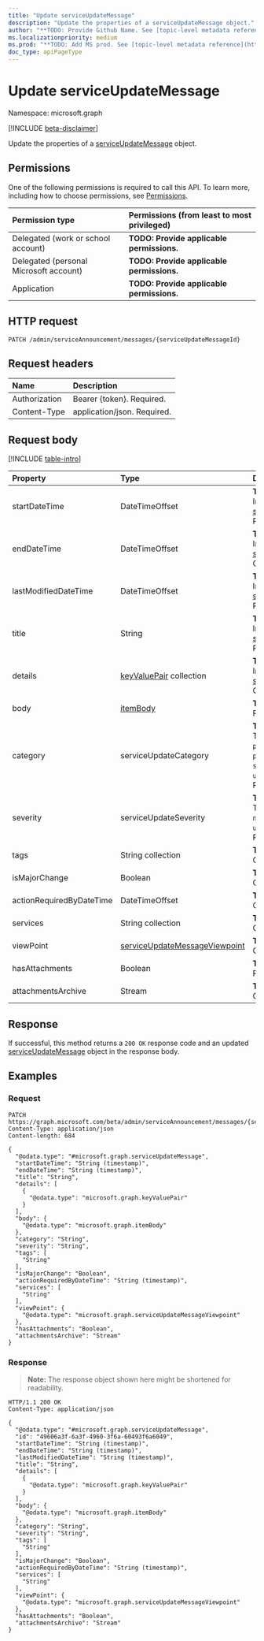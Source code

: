 ```yaml
---
title: "Update serviceUpdateMessage"
description: "Update the properties of a serviceUpdateMessage object."
author: "**TODO: Provide Github Name. See [topic-level metadata reference](https://msgo.azurewebsites.net/add/document/guidelines/metadata.html#topic-level-metadata)**"
ms.localizationpriority: medium
ms.prod: "**TODO: Add MS prod. See [topic-level metadata reference](https://msgo.azurewebsites.net/add/document/guidelines/metadata.html#topic-level-metadata)**"
doc_type: apiPageType
---
```


# Update serviceUpdateMessage
Namespace: microsoft.graph

[!INCLUDE [beta-disclaimer](../../includes/beta-disclaimer.md)]

Update the properties of a [serviceUpdateMessage](../resources/serviceupdatemessage.md) object.

## Permissions
One of the following permissions is required to call this API. To learn more, including how to choose permissions, see [Permissions](/graph/permissions-reference).

|Permission type|Permissions (from least to most privileged)|
|:---|:---|
|Delegated (work or school account)|**TODO: Provide applicable permissions.**|
|Delegated (personal Microsoft account)|**TODO: Provide applicable permissions.**|
|Application|**TODO: Provide applicable permissions.**|

## HTTP request

<!-- {
  "blockType": "ignored"
}
-->
``` http
PATCH /admin/serviceAnnouncement/messages/{serviceUpdateMessageId}
```

## Request headers
|Name|Description|
|:---|:---|
|Authorization|Bearer {token}. Required.|
|Content-Type|application/json. Required.|

## Request body
[!INCLUDE [table-intro](../../includes/update-property-table-intro.md)]


|Property|Type|Description|
|:---|:---|:---|
|startDateTime|DateTimeOffset|**TODO: Add Description** Inherited from [serviceAnnouncementBase](../resources/serviceannouncementbase.md). Required.|
|endDateTime|DateTimeOffset|**TODO: Add Description** Inherited from [serviceAnnouncementBase](../resources/serviceannouncementbase.md). Optional.|
|lastModifiedDateTime|DateTimeOffset|**TODO: Add Description** Inherited from [serviceAnnouncementBase](../resources/serviceannouncementbase.md). Required.|
|title|String|**TODO: Add Description** Inherited from [serviceAnnouncementBase](../resources/serviceannouncementbase.md). Required.|
|details|[keyValuePair](../resources/synchronization-keyvaluepair.md) collection|**TODO: Add Description** Inherited from [serviceAnnouncementBase](../resources/serviceannouncementbase.md). Optional.|
|body|[itemBody](../resources/itembody.md)|**TODO: Add Description** Required.|
|category|serviceUpdateCategory|**TODO: Add Description**. The possible values are: `preventOrFixIssue`, `planForChange`, `stayInformed`, `unknownFutureValue`. Required.|
|severity|serviceUpdateSeverity|**TODO: Add Description**. The possible values are: `normal`, `high`, `critical`, `unknownFutureValue`. Required.|
|tags|String collection|**TODO: Add Description** Optional.|
|isMajorChange|Boolean|**TODO: Add Description** Optional.|
|actionRequiredByDateTime|DateTimeOffset|**TODO: Add Description** Optional.|
|services|String collection|**TODO: Add Description** Optional.|
|viewPoint|[serviceUpdateMessageViewpoint](../resources/serviceupdatemessageviewpoint.md)|**TODO: Add Description** Optional.|
|hasAttachments|Boolean|**TODO: Add Description** Required.|
|attachmentsArchive|Stream|**TODO: Add Description** Optional.|



## Response

If successful, this method returns a `200 OK` response code and an updated [serviceUpdateMessage](../resources/serviceupdatemessage.md) object in the response body.

## Examples

### Request
<!-- {
  "blockType": "request",
  "name": "update_serviceupdatemessage"
}
-->
``` http
PATCH https://graph.microsoft.com/beta/admin/serviceAnnouncement/messages/{serviceUpdateMessageId}
Content-Type: application/json
Content-length: 684

{
  "@odata.type": "#microsoft.graph.serviceUpdateMessage",
  "startDateTime": "String (timestamp)",
  "endDateTime": "String (timestamp)",
  "title": "String",
  "details": [
    {
      "@odata.type": "microsoft.graph.keyValuePair"
    }
  ],
  "body": {
    "@odata.type": "microsoft.graph.itemBody"
  },
  "category": "String",
  "severity": "String",
  "tags": [
    "String"
  ],
  "isMajorChange": "Boolean",
  "actionRequiredByDateTime": "String (timestamp)",
  "services": [
    "String"
  ],
  "viewPoint": {
    "@odata.type": "microsoft.graph.serviceUpdateMessageViewpoint"
  },
  "hasAttachments": "Boolean",
  "attachmentsArchive": "Stream"
}
```


### Response
>**Note:** The response object shown here might be shortened for readability.
<!-- {
  "blockType": "response",
  "truncated": true
}
-->
``` http
HTTP/1.1 200 OK
Content-Type: application/json

{
  "@odata.type": "#microsoft.graph.serviceUpdateMessage",
  "id": "49606a3f-6a3f-4960-3f6a-60493f6a6049",
  "startDateTime": "String (timestamp)",
  "endDateTime": "String (timestamp)",
  "lastModifiedDateTime": "String (timestamp)",
  "title": "String",
  "details": [
    {
      "@odata.type": "microsoft.graph.keyValuePair"
    }
  ],
  "body": {
    "@odata.type": "microsoft.graph.itemBody"
  },
  "category": "String",
  "severity": "String",
  "tags": [
    "String"
  ],
  "isMajorChange": "Boolean",
  "actionRequiredByDateTime": "String (timestamp)",
  "services": [
    "String"
  ],
  "viewPoint": {
    "@odata.type": "microsoft.graph.serviceUpdateMessageViewpoint"
  },
  "hasAttachments": "Boolean",
  "attachmentsArchive": "Stream"
}
```

